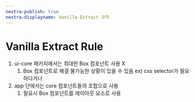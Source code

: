 ```yaml
---
nextra-publish: true
nextra-displayname: Vanilla Extract 규칙
---
```


# Vanilla Extract Rule

1. ui-core 패키지에서는 최대한 Box 컴포넌트 사용 X
    1. Box 컴포넌트로 해결 불가능한 상황이 있을 수 있음
       ex) css selector가 필요하다거나 
2. app 단에서는 core 컴포넌트들의 조합으로 사용
    1.  필요시 Box 컴포넌트를 레이아웃 요소로 사용